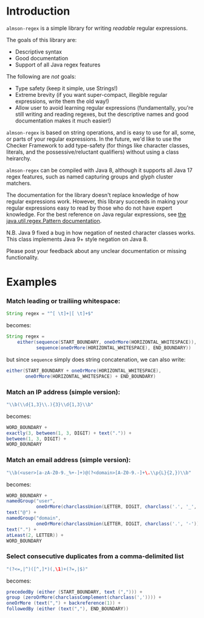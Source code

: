 # Introduction

`almson-regex` is a simple library for writing *readable* regular expressions.

The goals of this library are:

- Descriptive syntax
- Good documentation
- Support of all Java regex features

The following are *not* goals:

- Type safety (keep it simple, use Strings!)
- Extreme brevity (if you want super-compact, illegible regular expressions, write them the old way!)
- Allow user to avoid learning regular expressions (fundamentally, you're still writing and reading regexes, but the descriptive names and good documentation makes it much easier!)

`almson-regex` is based on string operations, and is easy to use for all, some, or parts of your regular expressions. In the future, we'd like to use the Checker Framework to add type-safety (for things like character classes, literals, and the possessive/reluctant qualifiers) without using a class heirarchy.

`almson-regex` can be compiled with Java 8, although it supports all Java 17 regex features, such as named capturing groups and glyph cluster matchers.

The documentation for the library doesn't replace knowledge of how regular expressions work. 
However, this library succeeds in making your regular expressions easy to read
by those who do not have expert knowledge. For the best reference on Java regular expressions, see [the java.util.regex.Pattern documentation](https://docs.oracle.com/en/java/javase/17/docs/api/java.base/java/util/regex/Pattern.html).

N.B. Java 9 fixed a bug in how negation of nested character classes works. This class implements Java 9+ style negation on Java 8.

Please post your feedback about any unclear documentation or missing functionality.

# Examples

### Match leading or trailiing whitespace:

```java
String regex = "^[ \t]+|[ \t]+$"
```

becomes:

```java
String regex = 
    either(sequence(START_BOUNDARY, oneOrMore(HORIZONTAL_WHITESPACE)),
           sequence(oneOrMore(HORIZONTAL_WHITESPACE), END_BOUNDARY))
```

but since `sequence` simply does string concatenation, we can also write:

```java
either(START_BOUNDARY + oneOrMore(HORIZONTAL_WHITESPACE),
       oneOrMore(HORIZONTAL_WHITESPACE) + END_BOUNDARY)
```

### Match an IP address (simple version):

```java
"\\b(\\d{1,3}\\.){3}\\d{1,3}\\b"
```

becomes:

```java
WORD_BOUNDARY +
exactly(3, between(1, 3, DIGIT) + text(".")) +
between(1, 3, DIGIT) +
WORD_BOUNDARY
```

### Match an email address (simple version):

```java
"\\b(<user>[a-zA-Z0-9._%+-]+)@(?<domain>[A-Z0-9.-]+\.\\p{L}{2,})\\b"
```

becomes:

```java
WORD_BOUNDARY + 
namedGroup("user", 
           oneOrMore(charclassUnion(LETTER, DIGIT, charclass('.', '_', '%', '+', '-')))) + 
text("@") + 
namedGroup("domain", 
           oneOrMore(charclassUnion(LETTER, DIGIT, charclass('.', '-'))) + 
text(".") + 
atLeast(2, LETTER)) + 
WORD_BOUNDARY
```

### Select consecutive duplicates from a comma-delimited list

```java
"(?<=,|^)([^,]*)(,\1)+(?=,|$)"
```

becomes:

```java
precededBy (either (START_BOUNDARY, text (","))) + 
group (zeroOrMore(charclassComplement(charclass(',')))) + 
oneOrMore (text(",") + backreference(1)) + 
followedBy (either (text(","), END_BOUNDARY))
```
